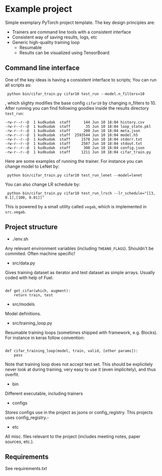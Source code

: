 # Example project

Simple exemplary PyTorch project template. The key design principles are:
 
 * Trainers are command line tools with a consistent interface
 * Consistent way of saving results, logs, etc
 * Generic high-quality training loop
    - Resumable
    - Results can be visualized using TensorBoard

## Command line interface

One of the key ideas is having a consistent interface to scripts; You can run all scripts as:

```
 python bin/cifar_train.py cifar10 test_run --model.n_filters=10 
```

, which slighty modifies the base config ``cifar10`` by changing n_filters to 10. After running you can find following goodies inside
the results directory ``test_run``:

```
-rw-r--r--@  1 kudkudak  staff      144 Jun 10 18:04 history.csv
-rw-r--r--@  1 kudkudak  staff       35 Jun 10 18:04 loop_state.pkl
-rw-r--r--@  1 kudkudak  staff      200 Jun 10 18:04 meta.json
-rw-r--r--@  1 kudkudak  staff  2593544 Jun 10 18:04 model.h5
-rw-r--r--@  1 kudkudak  staff     1578 Jun 10 18:04 stderr.txt
-rw-r--r--@  1 kudkudak  staff     2507 Jun 10 18:04 stdout.txt
-rw-r--r--@  1 kudkudak  staff      300 Jun 10 18:04 config.json
-rw-r--r--@  1 kudkudak  staff     1211 Jun 10 18:04 cifar_train.py
```

Here are some examples of running the trainer. For instance you can change model to LeNet by:

```
 python bin/cifar_train.py cifar10 test_run_lenet --model=lenet
```

You can also change LR schedule by:

```
 python bin/cifar_train.py cifar10 test_run_lrsch --lr_schedule="[[3, 0.1],[100, 0.01]]"
```

This is powered by a small utility called ``vegab``, which is implemented in ``src.vegab``.

## Project structure

* ./env.sh

Any relevant environment variables (including `THEANO_FLAGS`). Shouldn't be commited. Often machine specific! 

* src/data.py

Gives training dataset as iterator and test dataset as simple arrays. Usually coded with help of Fuel.

```{python}

def get_cifar(which, augment):
    return train, test

```

* src/models

Model definitions.

* src/training_loop.py

Resumable training loops (sometimes shipped with framework, e.g. Blocks). For instance in keras follow convention:

```{python}

def cifar_training_loop(model, train, valid, [other params]):
    pass

```

Note that training loop does not accept test set. This should be explicitely never look at during training,
very easy to use it (even implicitely), and thus overfit.

* bin

Different executable, including trainers

* configs

Stores configs use in the project as jsons or config_registry. This projects uses config_registry.-

* etc

All misc. files relevant to the project (includes meeting notes, paper sources, etc.).

## Requirements

See requirements.txt